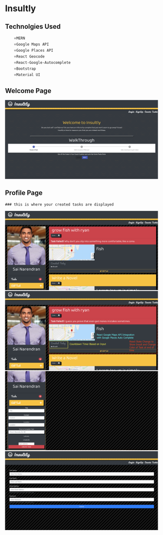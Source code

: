 # Insultly 
## Technolgies Used 
```
    ⭐️MERN
    ⭐️Google Maps API
    ⭐️Google Places API
    ⭐️React Geocode 
    ⭐️React-Google-Autocomplete
    ⭐️Bootstrap
    ⭐️Material UI
```
## Welcome Page 

![](images/1.png)

## Profile Page 
    ### this is where your created tasks are displayed 
![](images/3.png)
![](images/2.png)
![](images/4.png)
![](images/6.png)
